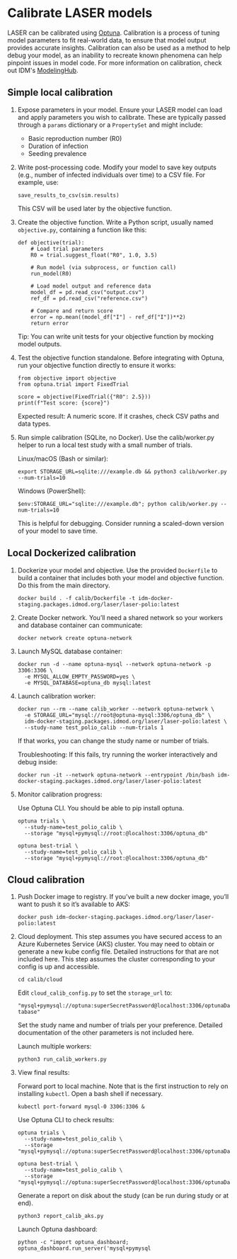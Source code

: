 # Calibrate LASER models

LASER can be calibrated using [Optuna](https://optuna.org/). Calibration is a process of tuning model parameters to fit real-world data, to ensure that model output provides accurate insights. Calibration can also be used as a method to help debug your model, as an inability to recreate known phenomena can help pinpoint issues in model code. For more information on calibration, check out IDM's [ModelingHub](https://institutefordiseasemodeling.github.io/modeling-hub/calibration/).


## Simple local calibration

1. Expose parameters in your model. Ensure your LASER model can load and apply parameters you wish to calibrate. These are typically passed through a `params` dictionary or a `PropertySet` and might include:

    - Basic reproduction number (R0)
    - Duration of infection
    - Seeding prevalence

1. Write post-processing code. Modify your model to save key outputs (e.g., number of infected individuals over time) to a CSV file. For example, use:

    `save_results_to_csv(sim.results)`

    This CSV will be used later by the objective function.

1. Create the objective function. Write a Python script, usually named `objective.py`, containing a function like this:

    ```
    def objective(trial):
        # Load trial parameters
        R0 = trial.suggest_float("R0", 1.0, 3.5)

        # Run model (via subprocess, or function call)
        run_model(R0)

        # Load model output and reference data
        model_df = pd.read_csv("output.csv")
        ref_df = pd.read_csv("reference.csv")

        # Compare and return score
        error = np.mean((model_df["I"] - ref_df["I"])**2)
        return error
    ```

    Tip: You can write unit tests for your objective function by mocking model outputs.

1. Test the objective function standalone. Before integrating with Optuna, run your objective function directly to ensure it works:

    ```
    from objective import objective
    from optuna.trial import FixedTrial

    score = objective(FixedTrial({"R0": 2.5}))
    print(f"Test score: {score}")
    ```

    Expected result: A numeric score. If it crashes, check CSV paths and data types.

1. Run simple calibration (SQLite, no Docker). Use the calib/worker.py helper to run a local test study with a small number of trials.

    Linux/macOS (Bash or similar):

    ```
    export STORAGE_URL=sqlite:///example.db && python3 calib/worker.py --num-trials=10
    ```

    Windows (PowerShell):

    ```
    $env:STORAGE_URL="sqlite:///example.db"; python calib/worker.py --num-trials=10
    ```

    This is helpful for debugging. Consider running a scaled-down version of your model to save time.


## Local Dockerized calibration

1. Dockerize your model and objective. Use the provided `Dockerfile` to build a container that includes both your model and objective function. Do this from the main directory.

    `docker build . -f calib/Dockerfile -t idm-docker-staging.packages.idmod.org/laser/laser-polio:latest`

1. Create Docker network. You’ll need a shared network so your workers and database container can communicate:

    `docker network create optuna-network`

1. Launch MySQL database container:

    ```
    docker run -d --name optuna-mysql --network optuna-network -p 3306:3306 \
      -e MYSQL_ALLOW_EMPTY_PASSWORD=yes \
      -e MYSQL_DATABASE=optuna_db mysql:latest
    ```

1. Launch calibration worker:

    ```
    docker run --rm --name calib_worker --network optuna-network \
      -e STORAGE_URL="mysql://root@optuna-mysql:3306/optuna_db" \
      idm-docker-staging.packages.idmod.org/laser/laser-polio:latest \
      --study-name test_polio_calib --num-trials 1
    ```

    If that works, you can change the study name or number of trials.

    Troubleshooting: If this fails, try running the worker interactively and debug inside:

    `docker run -it --network optuna-network --entrypoint /bin/bash idm-docker-staging.packages.idmod.org/laser/laser-polio:latest`


1. Monitor calibration progress:

    Use Optuna CLI. You should be able to pip install optuna.

    ```
    optuna trials \
      --study-name=test_polio_calib \
      --storage "mysql+pymysql://root:@localhost:3306/optuna_db"

    optuna best-trial \
      --study-name=test_polio_calib \
      --storage "mysql+pymysql://root:@localhost:3306/optuna_db"
    ```


## Cloud calibration

1. Push Docker image to registry. If you’ve built a new docker image, you’ll want to push it so it’s available to AKS:

    `docker push idm-docker-staging.packages.idmod.org/laser/laser-polio:latest`

1. Cloud deployment. This step assumes you have secured access to an Azure Kubernetes Service (AKS) cluster. You may need to obtain or generate a new kube config file. Detailed instructions for that are not included here. This step assumes the cluster corresponding to your config is up and accessible.

    `cd calib/cloud`

    Edit `cloud_calib_config.py` to set the `storage_url` to:

    `"mysql+pymysql://optuna:superSecretPassword@localhost:3306/optunaDatabase"`

    Set the study name and number of trials per your preference. Detailed documentation of the other parameters is not included here.

    Launch multiple workers:

    `python3 run_calib_workers.py`

1. View final results:

    Forward port to local machine. Note that is the first instruction to rely on installing `kubectl`. Open a bash shell if necessary.

    `kubectl port-forward mysql-0 3306:3306 &`

    Use Optuna CLI to check results:

    ```
    optuna trials \
      --study-name=test_polio_calib \
      --storage "mysql+pymysql://optuna:superSecretPassword@localhost:3306/optunaDatabase"

    optuna best-trial \
      --study-name=test_polio_calib \
      --storage "mysql+pymysql://optuna:superSecretPassword@localhost:3306/optunaDatabase"
    ```

    Generate a report on disk about the study (can be run during study or at end).

    `python3 report_calib_aks.py`

    Launch Optuna dashboard:

    `python -c "import optuna_dashboard; optuna_dashboard.run_server('mysql+pymysql`


<!-- did not include the sections on workflow steps, iterative dev cycle, expected output, error handling, etc. as these feel like notes for an internal user. Not very relevant to public user base, but we can discuss :-) -->